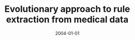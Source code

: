 ---
# Documentation: https://wowchemy.com/docs/managing-content/

title: Evolutionary approach to rule extraction from medical data
subtitle: ''
summary: ''
authors:
- kwasnicka
- markowska-kaczmar
- Tomasz Osojca
tags: []
categories: []
date: '2004-01-01'
lastmod: 2022-10-07T04:56:50Z
featured: false
draft: false

# Featured image
# To use, add an image named `featured.jpg/png` to your page's folder.
# Focal points: Smart, Center, TopLeft, Top, TopRight, Left, Right, BottomLeft, Bottom, BottomRight.
image:
  caption: ''
  focal_point: ''
  preview_only: false

# Projects (optional).
#   Associate this post with one or more of your projects.
#   Simply enter your project's folder or file name without extension.
#   E.g. `projects = ["internal-project"]` references `content/project/deep-learning/index.md`.
#   Otherwise, set `projects = []`.
projects: []
publishDate: '2022-10-07T04:56:49.551664Z'
publication_types:
- '2'
abstract: ''
publication: '*Journal of Medical Informatics & Technologies*'
url_pdf: http://jmit.us.edu.pl/cms/jmitjrn/7/MIT_2004-03.pdf
---